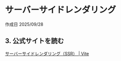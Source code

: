 # サーバーサイドレンダリング

作成日 2025/09/28

## 3. 公式サイトを読む

[サーバーサイドレンダリング（SSR） | Vite](https://ja.vite.dev/guide/ssr)

